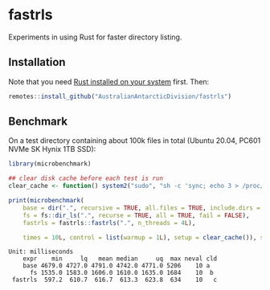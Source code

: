 
<!-- README.md is generated from README.Rmd. Please edit that file -->

# fastrls

<!-- badges: start -->

<!-- badges: end -->

Experiments in using Rust for faster directory listing.

## Installation

Note that you need [Rust installed on your
system](https://www.rust-lang.org/tools/install) first. Then:

``` r
remotes::install_github("AustralianAntarcticDivision/fastrls")
```

## Benchmark

On a test directory containing about 100k files in total (Ubuntu 20.04,
PC601 NVMe SK Hynix 1TB SSD):

``` r
library(microbenchmark)

## clear disk cache before each test is run
clear_cache <- function() system2("sudo", "sh -c 'sync; echo 3 > /proc/sys/vm/drop_caches'")

print(microbenchmark(
    base = dir(".", recursive = TRUE, all.files = TRUE, include.dirs = TRUE),
    fs = fs::dir_ls(".", recurse = TRUE, all = TRUE, fail = FALSE),
    fastrls = fastrls::fastrls(".", n_threads = 4L),

    times = 10L, control = list(warmup = 1L), setup = clear_cache()), signif = 4)
```

    Unit: milliseconds
        expr    min     lq   mean median     uq  max neval cld
        base 4679.0 4727.0 4791.0 4742.0 4771.0 5206    10 a
          fs 1535.0 1583.0 1606.0 1610.0 1635.0 1684    10  b
     fastrls  597.2  610.7  616.7  613.3  623.8  634    10   c
